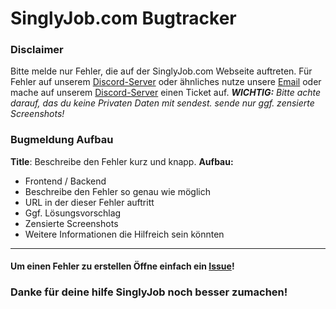   # SinglyJob.com Bugtracker
### Disclaimer 
Bitte melde nur Fehler, die auf der SinglyJob.com Webseite auftreten. Für Fehler auf unserem [Discord-Server](https://discord.gg/8mYZaKUZSu) oder ähnliches nutze unsere [Email](kontakt@singlyjob.com) oder mache auf unserem [Discord-Server](https://discord.gg/8mYZaKUZSu) einen Ticket auf.
***WICHTIG:** Bitte achte darauf, das du keine Privaten Daten mit sendest. sende nur ggf. zensierte Screenshots!*


### Bugmeldung Aufbau
**Title**: Beschreibe den Fehler kurz und knapp.
**Aufbau:**
- Frontend / Backend
 - Beschreibe den Fehler so genau wie möglich
 - URL in der dieser Fehler auftritt
- Ggf. Lösungsvorschlag
 - Zensierte Screenshots
- Weitere Informationen die Hilfreich sein könnten
<hr>

#### Um einen Fehler zu erstellen Öffne einfach ein [Issue](https://github.com/SinglyJob/Website-Bugs/issues)!


### Danke für deine hilfe SinglyJob noch besser zumachen!
